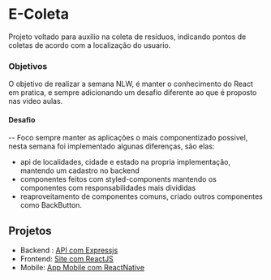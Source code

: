 # E-Coleta
Projeto voltado para auxilio na coleta de resíduos, indicando pontos de coletas de acordo com a localização do usuario.

### Objetivos
O objetivo de realizar a semana NLW, é manter o conhecimento do React em pratica, e sempre adicionando um desafio diferente ao que é proposto nas video aulas.

#### Desafio
-- Foco sempre manter as aplicações o mais componentizado possivel, nesta semana foi implementado algunas diferenças, são elas:
- api de localidades, cidade e estado na propria implementação, mantendo um cadastro no backend
- componentes feitos com styled-components mantendo os componentes com responsabilidades mais divididas
- reaproveitamento de componentes comuns, criado outros componentes como BackButton.



## Projetos
* Backend : [API com Expressjs](./back)
* Frontend: [Site com ReactJS](./front)
* Mobile: [App Mobile com ReactNative](./mobile)
